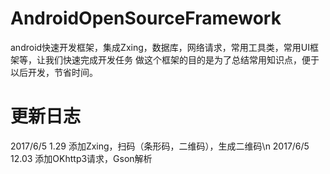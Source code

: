 # AndroidOpenSourceFramework
android快速开发框架，集成Zxing，数据库，网络请求，常用工具类，常用UI框架等，让我们快速完成开发任务
做这个框架的目的是为了总结常用知识点，便于以后开发，节省时间。

# 更新日志
2017/6/5  1.29    添加Zxing，扫码（条形码，二维码），生成二维码\n
2017/6/5  12.03   添加OKhttp3请求，Gson解析
